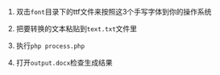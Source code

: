 
1. 双击`font`目录下的ttf文件来按照这3个手写字体到你的操作系统

2. 把要转换的文本粘贴到`text.txt`文件里

3. 执行`php process.php`

4. 打开`output.docx`检查生成结果